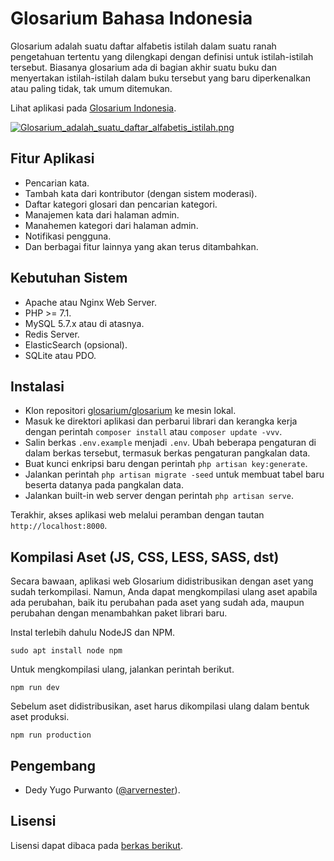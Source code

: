# Glosarium Bahasa Indonesia

Glosarium adalah suatu daftar alfabetis istilah dalam suatu ranah pengetahuan tertentu yang dilengkapi dengan definisi untuk istilah-istilah tersebut. Biasanya glosarium ada di bagian akhir suatu buku dan menyertakan istilah-istilah dalam buku tersebut yang baru diperkenalkan atau paling tidak, tak umum ditemukan.

Lihat aplikasi pada [Glosarium Indonesia](http://glosarium.web.id).

[![Glosarium_adalah_suatu_daftar_alfabetis_istilah.png](https://s26.postimg.org/bxs86wla1/Glosarium_adalah_suatu_daftar_alfabetis_istilah.png)](https://postimg.org/image/4ukcrafud/)

## Fitur Aplikasi
- Pencarian kata.
- Tambah kata dari kontributor (dengan sistem moderasi).
- Daftar kategori glosari dan pencarian kategori.
- Manajemen kata dari halaman admin.
- Manahemen kategori dari halaman admin.
- Notifikasi pengguna.
- Dan berbagai fitur lainnya yang akan terus ditambahkan.

## Kebutuhan Sistem
- Apache atau Nginx Web Server.
- PHP >= 7.1.
- MySQL 5.7.x atau di atasnya.
- Redis Server.
- ElasticSearch (opsional).
- SQLite atau PDO.

## Instalasi
- Klon repositori [glosarium/glosarium](https://github.com/glosarium/glosarium) ke mesin lokal.
- Masuk ke direktori aplikasi dan perbarui librari dan kerangka kerja dengan perintah ```composer install``` atau ```composer update -vvv```.
- Salin berkas ```.env.example``` menjadi ```.env```. Ubah beberapa pengaturan di dalam berkas tersebut, termasuk berkas pengaturan pangkalan data.
- Buat kunci enkripsi baru dengan perintah ```php artisan key:generate```.
- Jalankan perintah ```php artisan migrate -seed``` untuk membuat tabel baru beserta datanya pada pangkalan data.
- Jalankan built-in web server dengan perintah ```php artisan serve```.

Terakhir, akses aplikasi web melalui peramban dengan tautan ```http://localhost:8000```.

## Kompilasi Aset (JS, CSS, LESS, SASS, dst)
Secara bawaan, aplikasi web Glosarium didistribusikan dengan aset yang sudah terkompilasi. Namun, Anda dapat mengkompilasi ulang aset apabila ada perubahan, baik itu perubahan pada aset yang sudah ada, maupun perubahan dengan menambahkan paket librari baru.

Instal terlebih dahulu NodeJS dan NPM.

```
sudo apt install node npm
```

Untuk mengkompilasi ulang, jalankan perintah berikut.

```
npm run dev
```

Sebelum aset didistribusikan, aset harus dikompilasi ulang dalam bentuk aset produksi.

```
npm run production
```

## Pengembang
- Dedy Yugo Purwanto ([@arvernester](https://twitter.com/arvernester)).

## Lisensi
Lisensi dapat dibaca pada [berkas berikut](https://github.com/glosarium/glosarium/blob/master/LICENSE.md).
